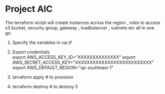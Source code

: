 # Project AIC

The terraform script will create instances across the region  , roles to access s3 bucket, security group, gateway , loadbalancer , subnets etc all in one go. 
1. Specify the variables in var.tf
2. Export credentials   
   export AWS_ACCESS_KEY_ID="XXXXXXXXXXXXXX"
   export AWS_SECRET_ACCESS_KEY="XXXXXXXXXXXXXXXXXXXXXXXXXX"
   export AWS_DEFAULT_REGION="ap-southeast-1"

3. terraform apply # to provision
4. terraform destroy # to destroy
5
